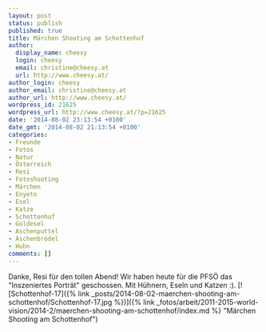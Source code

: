 ```yaml
---
layout: post
status: publish
published: true
title: Märchen Shooting am Schottenhof
author:
  display_name: cheesy
  login: cheesy
  email: christine@cheesy.at
  url: http://www.cheesy.at/
author_login: cheesy
author_email: christine@cheesy.at
author_url: http://www.cheesy.at/
wordpress_id: 21625
wordpress_url: http://www.cheesy.at/?p=21625
date: '2014-08-02 23:13:54 +0100'
date_gmt: '2014-08-02 21:13:54 +0100'
categories:
- Freunde
- Fotos
- Natur
- Österreich
- Resi
- Fotoshooting
- Märchen
- Enyeto
- Esel
- Katze
- Schottenhof
- Goldesel
- Aschenputtel
- Aschenbrödel
- Huhn
comments: []
---
```

Danke, Resi für den tollen Abend!
Wir haben heute für die PFSÖ das "Inszeniertes Porträt" geschossen. Mit Hühnern, Eseln und Katzen :).
[![Schottenhof-17]({% link _posts/2014-08-02-maerchen-shooting-am-schottenhof/Schottenhof-17.jpg %})]({% link _fotos/arbeit/2011-2015-world-vision/2014-2/maerchen-shooting-am-schottenhof/index.md %} "Märchen Shooting am Schottenhof")
